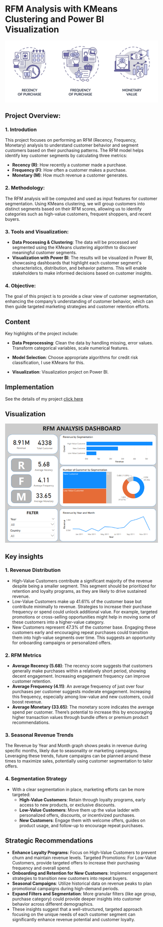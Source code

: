 # RFM Analysis with KMeans Clustering and Power BI Visualization

![alt text](images/cover.png)

## Project Overview:

### 1. Introdution
This project focuses on performing an RFM (Recency, Frequency, Monetary) analysis to understand customer behavior and segment customers based on their purchasing patterns. The RFM model helps identify key customer segments by calculating three metrics:

- **Recency (R)**: How recently a customer made a purchase.
- **Frequency (F)**: How often a customer makes a purchase.
- **Monetary (M)**: How much revenue a customer generates.

### 2. Methodology:
The RFM analysis will be computed and used as input features for customer segmentation. Using KMeans clustering, we will group customers into distinct segments based on their RFM scores, allowing us to identify categories such as high-value customers, frequent shoppers, and recent buyers.

### 3. Tools and Visualization:

- **Data Processing & Clustering**: The data will be processed and segmented using the KMeans clustering algorithm to discover meaningful customer segments.
- **Visualization with Power BI**: The results will be visualized in Power BI, showcasing dashboards that highlight each customer segment's characteristics, distribution, and behavior patterns. This will enable stakeholders to make informed decisions based on customer insights.

### 4. Objective:
The goal of this project is to provide a clear view of customer segmentation, enhancing the company’s understanding of customer behavior, which can then guide targeted marketing strategies and customer retention efforts.

## Content

Key highlights of the project include:

- **Data Preprocessing**: Clean the data by handling missing, error values. Transform categorical variables, scale numerical features.

- **Model Selection**: Choose appropriate algorithms for credit risk classification, I use KMeans for this.

- **Visualization**: Visualization project on Power BI.

## Implementation

See the details of my project [click here](https://github.com/quocan17/RFM/blob/master/RFM.ipynb)

## Visualization

![alt text](images/dashboard.png)

## Key insights

### **1. Revenue Distribution**

- High-Value Customers contribute a significant majority of the revenue despite being a smaller segment. This segment should be prioritized for retention and loyalty programs, as they are likely to drive sustained revenue.
- Low-Value Customers make up 41.61% of the customer base but contribute minimally to revenue. Strategies to increase their purchase frequency or spend could unlock additional value. For example, targeted promotions or cross-selling opportunities might help in moving some of these customers into a higher-value category.
- New Customers represent 47.3% of the customer base. Engaging these customers early and encouraging repeat purchases could transition them into high-value segments over time. This suggests an opportunity for onboarding campaigns or personalized offers.

### **2. RFM Metrics**

- **Average Recency (5.68)**: The recency score suggests that customers generally make purchases within a relatively short period, showing decent engagement. Increasing engagement frequency can improve customer retention.
- **Average Frequency (4.11)**: An average frequency of just over four purchases per customer suggests moderate engagement. Increasing this frequency, especially among low-value and new customers, could boost revenue.
- **Average Monetary (33.65)**: The monetary score indicates the average spend per customer. There’s potential to increase this by encouraging higher transaction values through bundle offers or premium product recommendations.

### **3. Seasonal Revenue Trends**

The Revenue by Year and Month graph shows peaks in revenue during specific months, likely due to seasonality or marketing campaigns. Leveraging these trends, future campaigns can be planned around these times to maximize sales, potentially using customer segmentation to tailor offers.

### **4. Segmentation Strategy**

- With a clear segmentation in place, marketing efforts can be more targeted:
    - **High-Value Customers**: Retain through loyalty programs, early access to new products, or exclusive discounts.
    - **Low-Value Customers**: Move them up the value ladder with personalized offers, discounts, or incentivized purchases.
    - **New Customers**: Engage them with welcome offers, guides on product usage, and follow-up to encourage repeat purchases.

## Strategic Recommendations

- **Enhance Loyalty Programs**: Focus on High-Value Customers to prevent churn and maintain revenue levels.
Targeted Promotions: For Low-Value Customers, provide targeted offers to increase their purchasing frequency and overall spend.
- **Onboarding and Retention for New Customers**: Implement engagement strategies to transition new customers into repeat buyers.
- **Seasonal Campaigns**: Utilize historical data on revenue peaks to plan promotional campaigns during high-demand periods.
- **Expand Filters and Segmentation**: More granular filters (like age group, purchase category) could provide deeper insights into customer behavior across different demographics.
- These insights suggest that a well-structured, targeted approach focusing on the unique needs of each customer segment can significantly enhance revenue potential and customer loyalty.
